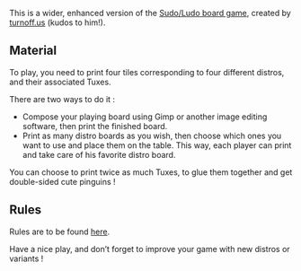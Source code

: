 This is a wider, enhanced version of the [Sudo/Ludo board game](http://turnoff.us/geek/sudo-board-game), created by [turnoff.us](http://turnoff.us) (kudos to
him!).

## Material ##
To play, you need to print four tiles corresponding to four different distros, and their associated
Tuxes.

There are two ways to do it :
* Compose your playing board using Gimp or another image editing software, then print the finished
  board.
* Print as many distro boards as you wish, then choose which ones you want to use and place them on
  the table. This way, each player can print and take care of his favorite distro board.

You can choose to print twice as much Tuxes, to glue them together and get double-sided cute
pinguins !

## Rules ##
Rules are to be found [here](http://en.wikipedia.org/wiki/Ludo_(board_game)).

Have a nice play, and don’t forget to improve your game with new distros or variants !
